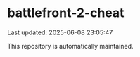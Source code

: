# battlefront-2-cheat

Last updated: 2025-06-08 23:05:47

This repository is automatically maintained.
